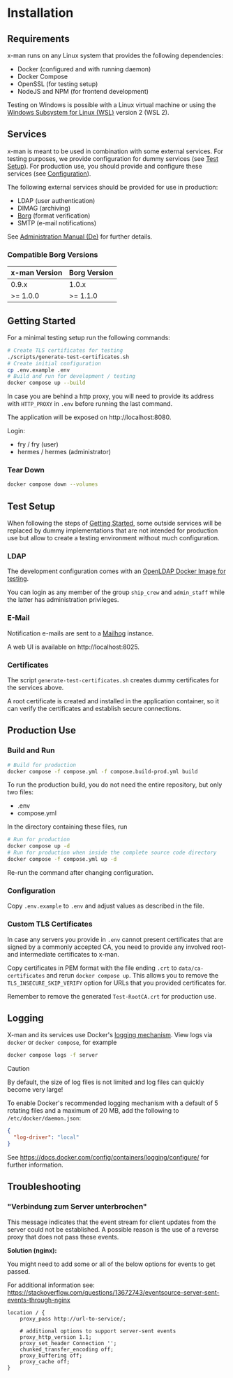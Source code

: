 # Installation

## Requirements

x-man runs on any Linux system that provides the following dependencies:

- Docker (configured and with running daemon)
- Docker Compose
- OpenSSL (for testing setup)
- NodeJS and NPM (for frontend development)

Testing on Windows is possible with a Linux virtual machine or using the [Windows Subsystem for Linux (WSL)](https://learn.microsoft.com/en-us/windows/wsl/install) version 2 (WSL 2).

## Services

x-man is meant to be used in combination with some external services. For
testing purposes, we provide configuration for dummy services (see [Test Setup](#test-setup)). For production use, you should provide and configure these services (see [Configuration](#configuration)).

The following external services should be provided for use in production:

- LDAP (user authentication)
- DIMAG (archiving)
- [Borg](https://github.com/Landesarchiv-Thueringen/borg) (format verification)
- SMTP (e-mail notifications)

See [Administration Manual (De)](./Administration-Manual_DE.md) for further details.

### Compatible Borg Versions

| x-man Version | Borg Version |
| ------------- | ------------ |
| 0.9.x         | 1.0.x        |
| >= 1.0.0      | >= 1.1.0     |

## Getting Started

For a minimal testing setup run the following commands:

```sh
# Create TLS certificates for testing
./scripts/generate-test-certificates.sh
# Create initial configuration
cp .env.example .env
# Build and run for development / testing
docker compose up --build
```

In case you are behind a http proxy, you will need to provide its address with
`HTTP_PROXY` in `.env` before running the last command.

The application will be exposed on http://localhost:8080.

Login:

- fry / fry (user)
- hermes / hermes (administrator)

### Tear Down

```sh
docker compose down --volumes
```

## Test Setup

When following the steps of [Getting Started](#getting-started), some outside
services will be replaced by dummy implementations that are not intended for
production use but allow to create a testing environment without much
configuration.

### LDAP

The development configuration comes with an [OpenLDAP Docker Image for testing](https://github.com/rroemhild/docker-test-openldap).

You can login as any member of the group `ship_crew` and `admin_staff` while the
latter has administration privileges.

### E-Mail

Notification e-mails are sent to a [Mailhog](https://github.com/mailhog/MailHog) instance.

A web UI is available on http://localhost:8025.

### Certificates

The script `generate-test-certificates.sh` creates dummy certificates for the services above.

A root certificate is created and installed in the application container, so it
can verify the certificates and establish secure connections.

## Production Use

### Build and Run

```sh
# Build for production
docker compose -f compose.yml -f compose.build-prod.yml build
```

To run the production build, you do not need the entire repository, but only two files:

- .env
- compose.yml

In the directory containing these files, run

```sh
# Run for production
docker compose up -d
# Run for production when inside the complete source code directory
docker compose -f compose.yml up -d
```

Re-run the command after changing configuration.

### Configuration

Copy `.env.example` to `.env` and adjust values as described in the file.

### Custom TLS Certificates

In case any servers you provide in `.env` cannot present certificates that are
signed by a commonly accepted CA, you need to provide any involved root- and
intermediate certificates to x-man.

Copy certificates in PEM format with the file ending `.crt` to
`data/ca-certificates` and rerun `docker compose up`. This allows you
to remove the `TLS_INSECURE_SKIP_VERIFY` option for URLs that you provided
certificates for.

Remember to remove the generated `Test-RootCA.crt` for production use.

## Logging

X-man and its services use Docker's [logging mechanism](https://docs.docker.com/config/containers/logging/). View logs via `docker` or `docker compose`, for example

```sh
docker compose logs -f server
```

> [!CAUTION]
> By default, the size of log files is not limited and log files can quickly become very large!

To enable Docker's recommended logging mechanism with a default of 5 rotating files and a maximum of 20 MB, add the following to `/etc/docker/daemon.json`:

```json
{
  "log-driver": "local"
}
```

See https://docs.docker.com/config/containers/logging/configure/ for further information.

## Troubleshooting

### "Verbindung zum Server unterbrochen"

This message indicates that the event stream for client updates from the server
could not be established.
A possible reason is the use of a reverse proxy that does not pass these events.

**Solution (nginx):**

You might need to add some or all of the below options for events to get passed.

For additional information see: https://stackoverflow.com/questions/13672743/eventsource-server-sent-events-through-nginx

```nginx
location / {
    proxy_pass http://url-to-service/;

    # additional options to support server-sent events
    proxy_http_version 1.1;
    proxy_set_header Connection '';
    chunked_transfer_encoding off;
    proxy_buffering off;
    proxy_cache off;
}
```
